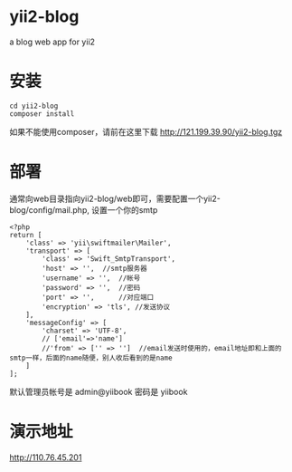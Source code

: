 yii2-blog
=========

a blog web app for yii2


# 安装

```
cd yii2-blog
composer install
```

如果不能使用composer，请前在这里下载 http://121.199.39.90/yii2-blog.tgz

# 部署

通常向web目录指向yii2-blog/web即可，需要配置一个yii2-blog/config/mail.php, 设置一个你的smtp

```
<?php
return [
    'class' => 'yii\swiftmailer\Mailer',
    'transport' => [
        'class' => 'Swift_SmtpTransport',
        'host' => '',  //smtp服务器
        'username' => '',  //帐号
        'password' => '',  //密码
        'port' => '',      //对应端口
        'encryption' => 'tls', //发送协议
    ],  
    'messageConfig' => [
        'charset' => 'UTF-8',
        // ['email'=>'name']  
        //'from' => ['' => '']  //email发送时使用的，email地址即和上面的smtp一样，后面的name随便，别人收后看到的是name
    ]   
];
```

默认管理员帐号是 admin@yiibook 
密码是  yiibook

# 演示地址

http://110.76.45.201
